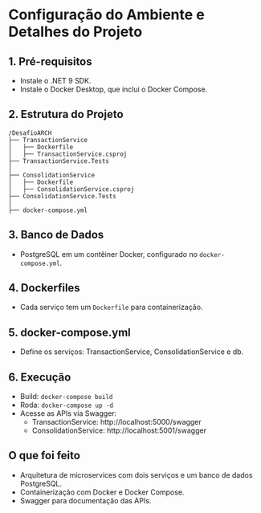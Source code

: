 # Configuração do Ambiente e Detalhes do Projeto

## 1. Pré-requisitos

- Instale o .NET 9 SDK.
- Instale o Docker Desktop, que inclui o Docker Compose.

## 2. Estrutura do Projeto
```
/DesafioARCH
├── TransactionService
│   ├── Dockerfile
│   ├── TransactionService.csproj
├── TransactionService.Tests
│
├── ConsolidationService
│   ├── Dockerfile
│   ├── ConsolidationService.csproj
├── ConsolidationService.Tests
│
├── docker-compose.yml
```

## 3. Banco de Dados

- PostgreSQL em um contêiner Docker, configurado no `docker-compose.yml`.

## 4. Dockerfiles

- Cada serviço tem um `Dockerfile` para containerização.

## 5. docker-compose.yml

- Define os serviços: TransactionService, ConsolidationService e db.

## 6. Execução

- Build: `docker-compose build`
- Roda: `docker-compose up -d`
- Acesse as APIs via Swagger:
  - TransactionService: http://localhost:5000/swagger
  - ConsolidationService: http://localhost:5001/swagger

## O que foi feito

- Arquitetura de microservices com dois serviços e um banco de dados PostgreSQL.
- Containerização com Docker e Docker Compose.
- Swagger para documentação das APIs.